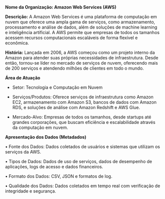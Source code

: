 **Nome da Organização: Amazon Web Services (AWS)**

**Descrição:** A Amazon Web Services é uma plataforma de computação em nuvem que oferece uma ampla gama de serviços, como armazenamento, processamento e análise de dados, além de soluções de machine learning e inteligência artificial. A AWS permite que empresas de todos os tamanhos acessem recursos computacionais escaláveis de forma flexível e econômica.

**História:** Lançada em 2006, a AWS começou como um projeto interno da Amazon para atender suas próprias necessidades de infraestrutura. Desde então, tornou-se líder no mercado de serviços de nuvem, oferecendo mais de 200 serviços e atendendo milhões de clientes em todo o mundo.

**Área de Atuação**
	
- Setor: Tecnologia e Computação em Nuvem

- Serviços/Produtos: Oferece serviços de infraestrutura como Amazon EC2, armazenamento com Amazon S3, bancos de dados com Amazon RDS, e soluções de análise com Amazon Redshift e AWS Glue.

- Mercado-Alvo: Empresas de todos os tamanhos, desde startups até grandes corporações, que buscam eficiência e escalabilidade através da computação em nuvem.

**Apresentação dos Dados (Metadados)**

•	Fonte dos Dados: Dados coletados de usuários e sistemas que utilizam os serviços da AWS.

•	Tipos de Dados: Dados de uso de serviços, dados de desempenho de aplicações, logs de acesso e dados financeiros.

•	Formato dos Dados: CSV, JSON e formatos de log.

•	Qualidade dos Dados: Dados coletados em tempo real com verificação de integridade e segurança.
